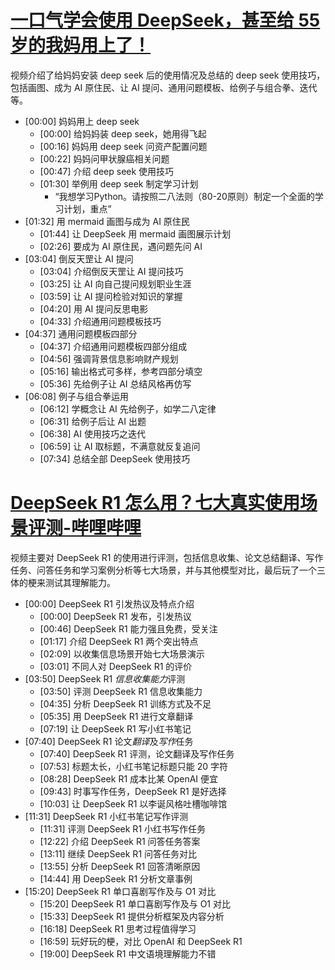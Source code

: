 # [一口气学会使用 DeepSeek，甚至给 55 岁的我妈用上了！](https://b23.tv/WHV5SGe)

视频介绍了给妈妈安装 deep seek 后的使用情况及总结的 deep seek 使用技巧，包括画图、成为 AI 原住民、让 AI 提问、通用问题模板、给例子与组合拳、迭代等。

- [00:00] 妈妈用上 deep seek
  - [00:00] 给妈妈装 deep seek，她用得飞起
  - [00:16] 妈妈用 deep seek 问资产配置问题
  - [00:22] 妈妈问甲状腺癌相关问题
  - [00:47] 介绍 deep seek 使用技巧
  - [01:30] 举例用 deep seek 制定学习计划
	  - “我想学习Python。请按照二八法则（80-20原则）制定一个全面的学习计划，重点”
- [01:32] 用 mermaid 画图与成为 AI 原住民
  - [01:44] 让 DeepSeek 用 mermaid 画图展示计划
  - [02:26] 要成为 AI 原住民，遇问题先问 AI
- [03:04] 倒反天罡让 AI 提问
  - [03:04] 介绍倒反天罡让 AI 提问技巧
  - [03:25] 让 AI 向自己提问规划职业生涯
  - [03:59] 让 AI 提问检验对知识的掌握
  - [04:20] 用 AI 提问反思电影
  - [04:33] 介绍通用问题模板技巧
- [04:37] 通用问题模板四部分
  - [04:37] 介绍通用问题模板四部分组成
  - [04:56] 强调背景信息影响财产规划
  - [05:16] 输出格式可多样，参考四部分填空
  - [05:36] 先给例子让 AI 总结风格再仿写
- [06:08] 例子与组合拳运用
  - [06:12] 学概念让 AI 先给例子，如学二八定律
  - [06:31] 给例子后让 AI 出题
  - [06:38] AI 使用技巧之迭代
  - [06:59] 让 AI 取标题，不满意就反复追问
  - [07:34] 总结全部 DeepSeek 使用技巧

# [DeepSeek R1 怎么用？七大真实使用场景评测-哔哩哔哩](https://b23.tv/tRH4wYj)

视频主要对 DeepSeek R1 的使用进行评测，包括信息收集、论文总结翻译、写作任务、问答任务和学习案例分析等七大场景，并与其他模型对比，最后玩了一个三体的梗来测试其理解能力。

- [00:00] DeepSeek R1 引发热议及特点介绍
  - [00:00] DeepSeek R1 发布，引发热议
  - [00:46] DeepSeek R1 能力强且免费，受关注
  - [01:17] 介绍 DeepSeek R1 两个突出特点
  - [02:09] 以收集信息场景开始七大场景演示
  - [03:01] 不同人对 DeepSeek R1 的评价
- [03:50] DeepSeek R1 *信息收集能力*评测
  - [03:50] 评测 DeepSeek R1 信息收集能力
  - [04:35] 分析 DeepSeek R1 训练方式及不足
  - [05:35] 用 DeepSeek R1 进行文章翻译
  - [07:19] 让 DeepSeek R1 写小红书笔记
- [07:40] DeepSeek R1 论文*翻译*及*写作*任务
  - [07:40] DeepSeek R1 评测，论文翻译及写作任务
  - [07:53] 标题太长，小红书笔记标题只能 20 字符
  - [08:28] DeepSeek R1 成本比某 OpenAI 便宜
  - [09:43] 时事写作任务，DeepSeek R1 是好选择
  - [10:03] 让 DeepSeek R1 以李诞风格吐槽咖啡馆
- [11:31] DeepSeek R1 小红书笔记写作评测
  - [11:31] 评测 DeepSeek R1 小红书写作任务
  - [12:22] 介绍 DeepSeek R1 问答任务答案
  - [13:11] 继续 DeepSeek R1 问答任务对比
  - [13:55] 分析 DeepSeek R1 回答清晰原因
  - [14:44] 用 DeepSeek R1 分析文章事例
- [15:20] DeepSeek R1 单口喜剧写作及与 O1 对比
  - [15:20] DeepSeek R1 单口喜剧写作及与 O1 对比
  - [15:33] DeepSeek R1 提供分析框架及内容分析
  - [16:18] DeepSeek R1 思考过程值得学习
  - [16:59] 玩好玩的梗，对比 OpenAI 和 DeepSeek R1
  - [19:00] DeepSeek R1 中文语境理解能力不错
